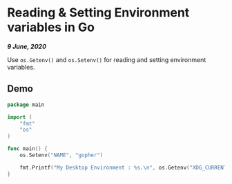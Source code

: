 # Reading & Setting Environment variables in Go

**_9 June, 2020_**

Use `os.Getenv()` and `os.Setenv()` for reading and setting environment variables.

## Demo

```go
package main

import (
	"fmt"
	"os"
)

func main() {
	os.Setenv("NAME", "gopher")

	fmt.Printf("My Desktop Environment : %s.\n", os.Getenv("XDG_CURRENT_DESKTOP"))
}
```
